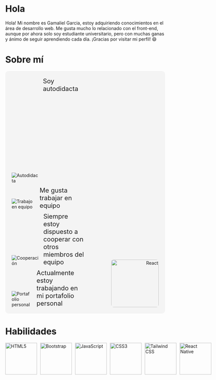 # Hola <Desarrolladores/>

Hola! Mi nombre es Gamaliel Garcia, estoy adquiriendo conocimientos en el área de desarrollo web. Me gusta mucho lo relacionado con el front-end, aunque por ahora solo soy estudiante universitario, pero con muchas ganas y ánimo de seguir aprendiendo cada día. ¡Gracias por visitar mi perfil! 😄

# Sobre mí

<div style="display: flex; align-items: flex-end; justify-content: space-between; padding: 20px; background-color: #f4f4f4; border-radius: 10px;">
  <div style="flex: 1;">
    <ul style="list-style-type: none; padding: 0; margin: 0;">
      <li style="display: flex; align-items: flex-center; margin-bottom: 10px;">
        <img src="https://img.icons8.com/color/32/000000/book.png" alt="Autodidacta" style="margin-right: 15px; margin-top: 300px;">
        <span style="font-size: 20px;">Soy autodidacta</span>
      </li>
      <li style="display: flex; align-items: flex-end; margin-bottom: 10px;">
        <img src="https://img.icons8.com/color/32/000000/teamwork.png" alt="Trabajo en equipo" style="margin-right: 15px;">
        <span style="font-size: 20px;">Me gusta trabajar en equipo</span>
      </li>
      <li style="display: flex; align-items: flex-end; margin-bottom: 10px;">
        <img src="https://img.icons8.com/color/32/000000/handshake.png" alt="Cooperación" style="margin-right: 15px;">
        <span style="font-size: 20px;">Siempre estoy dispuesto a cooperar con otros miembros del equipo</span>
      </li>
      <li style="display: flex; align-items: flex-end;">
        <img src="https://img.icons8.com/color/32/000000/telescope.png" alt="Portafolio personal" style="margin-right: 15px;">
        <span style="font-size: 20px;">Actualmente estoy trabajando en mi portafolio personal</span>
      </li>
    </ul>
  </div>
  <div style="flex: 1; text-align: right;">
    <img src="https://upload.wikimedia.org/wikipedia/commons/a/a7/React-icon.svg" alt="React" width="150" style="border-radius: 8px;">
  </div>
</div>









# Habilidades

<div style="display: flex; align-items: center;">
  <!-- HTML5 -->
  <img src="https://upload.wikimedia.org/wikipedia/commons/6/61/HTML5_logo_and_wordmark.svg" alt="HTML5" width="100" height="100" style="object-fit: contain; margin-right: 10px;">
  
  <!-- Bootstrap -->
  <img src="https://upload.wikimedia.org/wikipedia/commons/b/b2/Bootstrap_logo.svg" alt="Bootstrap" width="100" height="100" style="object-fit: contain; margin-right: 10px;">
  
  <!-- JavaScript -->
  <img src="https://upload.wikimedia.org/wikipedia/commons/6/6a/JavaScript-logo.png" alt="JavaScript" width="100" height="100" style="object-fit: contain; margin-right: 10px;">
  
  <!-- CSS3 -->
  <img src="https://upload.wikimedia.org/wikipedia/commons/d/d5/CSS3_logo_and_wordmark.svg" alt="CSS3" width="100" height="100" style="object-fit: contain; margin-right: 10px;">
  
  <!-- Tailwind CSS -->
  <img src="https://upload.wikimedia.org/wikipedia/commons/d/d5/Tailwind_CSS_Logo.svg" alt="Tailwind CSS" width="100" height="100" style="object-fit: contain; margin-right: 10px;">
  
  <!-- React Native -->
  <img src="https://upload.wikimedia.org/wikipedia/commons/a/a7/React-icon.svg" alt="React Native" width="100" height="100" style="object-fit: contain; margin-right: 10px;">
</div>


